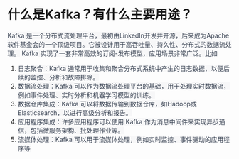 # 什么是Kafka？有什么主要用途？
<font style="color:rgb(55, 65, 81);background-color:rgb(247, 247, 248);">Kafka 是一个分布式流处理平台，最初由LinkedIn开发并开源，后来成为Apache软件基金会的一个顶级项目。它被设计用于高吞吐量、持久性、分布式的数据流处理。</font>
<font style="color:rgb(55, 65, 81);background-color:rgb(247, 247, 248);">Kafka 实现了一套非常高效的订阅-发布模型，应用场景非常广泛。比如</font>
1. <font style="color:rgb(55, 65, 81);background-color:rgb(247, 247, 248);">日志聚合：Kafka 通常用于收集和聚合分布式系统中产生的日志数据，以便后续的监控、分析和故障排除。</font>
2. <font style="color:rgb(55, 65, 81);background-color:rgb(247, 247, 248);">数据流处理：Kafka 可以作为数据流处理平台的基础，用于处理实时数据流，例如事件处理、实时分析和机器学习模型的训练。</font>
3. <font style="color:rgb(55, 65, 81);background-color:rgb(247, 247, 248);">数据仓库集成：Kafka 可以将数据传输到数据仓库，如Hadoop或Elasticsearch，以进行高级分析和报告。</font>
4. <font style="color:rgb(55, 65, 81);background-color:rgb(247, 247, 248);">应用程序集成：许多应用程序可以使用 Kafka 作为消息中间件来实现异步通信，包括微服务架构、批处理作业等。</font>
5. <font style="color:rgb(55, 65, 81);background-color:rgb(247, 247, 248);">流媒体处理：Kafka 可以用于流媒体处理，例如实时监控、事件驱动的应用程序等</font>
